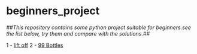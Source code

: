 # beginners_project
*##This repository contains some python project suitable for beginners.see the list below, try them and compare with the solutions.##*


1 - [lift off](#lift_off)
2 - [99 Bottles](#99_bottles)
